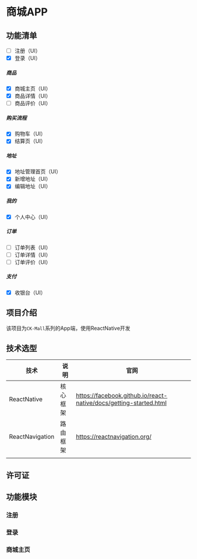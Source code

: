 # 商城APP

## 功能清单

- [ ] 注册（UI）
- [x] 登录（UI）

##### 商品
- [x] 商城主页（UI）
- [x] 商品详情（UI）
- [ ] 商品评价（UI）

##### 购买流程
- [x] 购物车（UI）
- [x] 结算页（UI）

##### 地址
- [x] 地址管理首页（UI）
- [x] 新增地址（UI）
- [x] 编辑地址（UI）

##### 我的
- [x] 个人中心（UI）

##### 订单
- [ ] 订单列表（UI）
- [ ] 订单详情（UI）
- [ ] 订单评价（UI）

##### 支付
- [x] 收银台（UI）



## 项目介绍

该项目为`CK-Mall`系列的App端，使用ReactNative开发

## 技术选型

| 技术            | 说明     | 官网                                                         |
| --------------- | -------- | ------------------------------------------------------------ |
| ReactNative     | 核心框架 | https://facebook.github.io/react-native/docs/getting-started.html |
| ReactNavigation | 路由框架 | https://reactnavigation.org/                                 |
|                 |          |                                                              |



## 许可证



## 功能模块

### 注册

### 登录

### 商城主页

### 